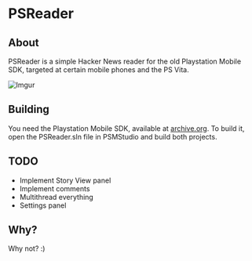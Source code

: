 # PSReader
## About
PSReader is a simple Hacker News reader for the old Playstation Mobile SDK, targeted at certain mobile phones and the PS Vita.

![Imgur](https://i.imgur.com/GnLvmD0.png)

## Building

You need the Playstation Mobile SDK, available at [archive.org](https://web.archive.org/web/20150912110131/http://psm-resource.np.dl.playstation.net/psm_resource/general/all/PSM_SDK_1.21.02.exe).
To build it, open the PSReader.sln file in PSMStudio and build both projects.

## TODO

- Implement Story View panel
- Implement comments
- Multithread everything
- Settings panel

## Why?

Why not? :)
